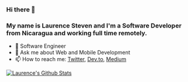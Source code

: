 ### Hi there 👋

### My name is Laurence Steven and I'm a Software Developer from Nicaragua and working full time remotely. 

- 🔭  Software Engineer
- 💬  Ask me about Web and Mobile Development 
- 📫  How to reach me: [Twitter](https://twitter.com/LaurenceM10_), [Dev.to](https://dev.to/laurencem10), [Medium](https://medium.com/@laurenmontenegro10)


[![Laurence's Github Stats](https://github-readme-stats.vercel.app/api?username=LaurenceM10&count_private=true&theme=default&show_icons=true)](https://github.com/LaurenceM10)
